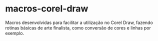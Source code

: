 # macros-corel-draw
Macros desenvolvidas para facilitar a utilização no Corel Draw, fazendo rotinas básicas de arte finalista, como conversão de cores e linhas por exemplo.

